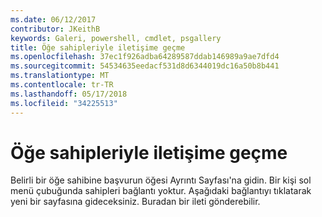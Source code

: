 ```yaml
---
ms.date: 06/12/2017
contributor: JKeithB
keywords: Galeri, powershell, cmdlet, psgallery
title: Öğe sahipleriyle iletişime geçme
ms.openlocfilehash: 37ec1f926adba64289587ddab146989a9ae7dfd4
ms.sourcegitcommit: 54534635eedacf531d8d6344019dc16a50b8b441
ms.translationtype: MT
ms.contentlocale: tr-TR
ms.lasthandoff: 05/17/2018
ms.locfileid: "34225513"
---
```

# <a name="contacting-item-owners"></a>Öğe sahipleriyle iletişime geçme

Belirli bir öğe sahibine başvurun öğesi Ayrıntı Sayfası'na gidin.
Bir kişi sol menü çubuğunda sahipleri bağlantı yoktur.
Aşağıdaki bağlantıyı tıklatarak yeni bir sayfasına gideceksiniz.
Buradan bir ileti gönderebilir.